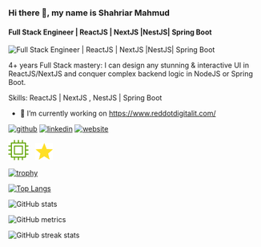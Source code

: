 ### Hi there 👋, my name is Shahriar Mahmud
#### Full Stack Engineer | ReactJS | NextJS |NestJS| Spring Boot
![Full Stack Engineer | ReactJS | NextJS |NestJS| Spring Boot](https://arturssmirnovs.github.io/github-profile-readme-generator/images/banner.png)

4+ years Full Stack mastery: I can design any stunning & interactive UI in ReactJS/NextJS and
conquer complex backend logic in NodeJS or Spring Boot.

Skills: ReactJS | NextJS , NestJS | Spring Boot

- 🔭 I’m currently working on https://www.reddotdigitalit.com/ 


[<img src='https://cdn.jsdelivr.net/npm/simple-icons@3.0.1/icons/github.svg' alt='github' height='40'>](https://github.com/https://github.com/shahriarRUET14)  [<img src='https://cdn.jsdelivr.net/npm/simple-icons@3.0.1/icons/linkedin.svg' alt='linkedin' height='40'>](https://www.linkedin.com/in/https://www.linkedin.com/in/shahriar-ruet14//)  [<img src='https://cdn.jsdelivr.net/npm/simple-icons@3.0.1/icons/icloud.svg' alt='website' height='40'>](https://portfolio-sm-shahriarruet14.vercel.app/)  

<a href='https://docs.github.com/en/developers'><img src='https://raw.githubusercontent.com/acervenky/animated-github-badges/master/assets/devbadge.gif' width='40' height='40'></a> <a href='https://stars.github.com/'><img src='https://raw.githubusercontent.com/acervenky/animated-github-badges/master/assets/starbadge.gif' width='35' height='35'></a> 

[![trophy](https://github-profile-trophy.vercel.app/?username=https://github.com/shahriarRUET14)](https://github.com/ryo-ma/github-profile-trophy)

[![Top Langs](https://github-readme-stats.vercel.app/api/top-langs/?username=https://github.com/shahriarRUET14)](https://github.com/anuraghazra/github-readme-stats)

![GitHub stats](https://github-readme-stats.vercel.app/api?username=https://github.com/shahriarRUET14&show_icons=true&count_private=true)  

![GitHub metrics](https://metrics.lecoq.io/https://github.com/shahriarRUET14)  

![GitHub streak stats](https://streak-stats.demolab.com/?user=https://github.com/shahriarRUET14)  

